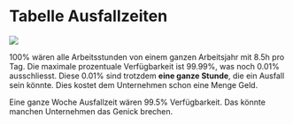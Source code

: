 
# Tabelle Ausfallzeiten

![](Tabelle_Ausfallzeiten.png)

100% wären alle Arbeitsstunden von einem ganzen Arbeitsjahr mit 8.5h pro Tag. Die maximale prozentuale Verfügbarkeit ist 99.99%, was noch 0.01% ausschliesst. Diese 0.01% sind trotzdem **eine ganze Stunde**, die ein Ausfall sein könnte. Dies kostet dem Unternehmen schon eine Menge Geld. 

Eine ganze Woche Ausfallzeit wären 99.5% Verfügbarkeit. Das könnte manchen Unternehmen das Genick brechen. 